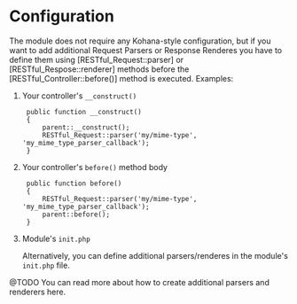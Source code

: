 # Configuration

The module does not require any Kohana-style configuration, but if you want to
add additional Request Parsers or Response Renderes you have to define them
using [RESTful_Request::parser] or [RESTful_Respose::renderer] methods before
the [RESTful_Controller::before()] method is executed. Examples:

1. Your controller's `__construct()`

        public function __construct()
        {
            parent::__construct();
            RESTful_Request::parser('my/mime-type', 'my_mime_type_parser_callback');
        }

2. Your controller's `before()` method body

        public function before()
        {
            RESTful_Request::parser('my/mime-type', 'my_mime_type_parser_callback');
            parent::before();
        }



3. Module's `init.php`

    Alternatively, you can define additional parsers/renderes in the module's
    `init.php` file.

@TODO You can read more about how to create additional parsers and renderers here.
